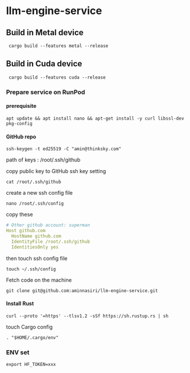 # llm-engine-service

## Build in Metal device

```shell
 cargo build --features metal --release
```


## Build in Cuda device

```shell
 cargo build --features cuda --release
```


### Prepare service on RunPod
#### prerequisite

```shell
apt update && apt install nano && apt-get install -y curl libssl-dev pkg-config
```

#### GitHub repo
```shell
ssh-keygen -t ed25519 -C "amin@thinksky.com"
```

path of keys : /root/.ssh/github

copy public key to GitHub ssh key setting
```shell
cat /root/.ssh/github
```

create a new ssh config file

```shell
nano /root/.ssh/config
```
copy these
```yaml
# Other github account: superman
Host github.com
  HostName github.com
  IdentityFile /root/.ssh/github
  IdentitiesOnly yes
```
then touch ssh config file

```shell
touch ~/.ssh/config
```

Fetch code on the machine
```shell
git clone git@github.com:aminnasiri/llm-engine-service.git
```

#### Install Rust
```shell
curl --proto '=https' --tlsv1.2 -sSf https://sh.rustup.rs | sh
```

touch Cargo config
```shell
. "$HOME/.cargo/env" 
```

### ENV set
```shell
export HF_TOKEN=xxx
```



